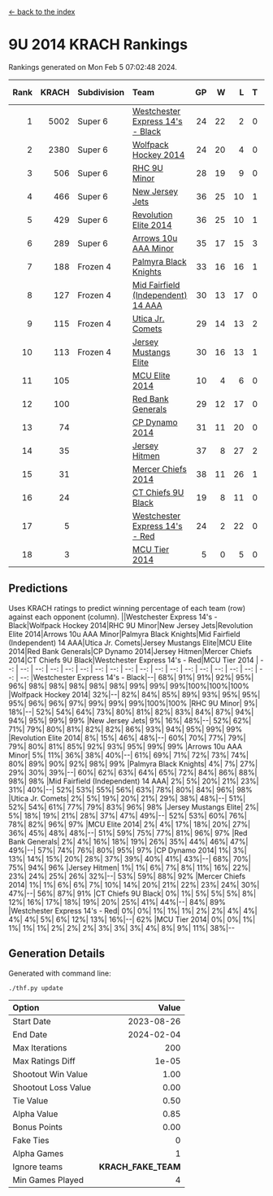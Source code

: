 [<- back to the index](readme.md)
# 9U 2014 KRACH Rankings
Rankings generated on Mon Feb  5 07:02:48 2024.

Rank|KRACH|Subdivision|Team|GP|W|L|T|OTW|OTL|SoS|Exp Wins|Win Diff
---:|---:|:---|:---|---:|---:|---:|---:|---:|---:|---:|---:|---:
1|5002|Super 6|[Westchester Express 14's - Black](https://gamesheetstats.com/seasons/3664/teams/140873/schedule)|24|22|2|0|2|0|566|22.8|-0.0
2|2380|Super 6|[Wolfpack Hockey 2014](https://gamesheetstats.com/seasons/3664/teams/140871/schedule)|24|20|4|0|0|1|954|20.8|-0.0
3|506|Super 6|[RHC 9U Minor](https://gamesheetstats.com/seasons/3664/teams/140876/schedule)|28|19|9|0|1|0|841|19.9|0.0
4|466|Super 6|[New Jersey Jets](https://gamesheetstats.com/seasons/3664/teams/140881/schedule)|36|25|10|1|3|0|542|26.4|0.0
5|429|Super 6|[Revolution Elite 2014](https://gamesheetstats.com/seasons/3664/teams/140880/schedule)|36|25|10|1|2|1|252|26.4|0.0
6|289|Super 6|[Arrows 10u AAA Minor](https://gamesheetstats.com/seasons/3664/teams/140872/schedule)|35|17|15|3|0|2|616|19.4|0.0
7|188|Frozen 4|[Palmyra Black Knights](https://gamesheetstats.com/seasons/3664/teams/140875/schedule)|33|16|16|1|1|1|612|17.4|0.0
8|127|Frozen 4|[Mid Fairfield (Independent) 14 AAA](https://gamesheetstats.com/seasons/3664/teams/140878/schedule)|30|13|17|0|1|0|668|13.9|0.0
9|115|Frozen 4|[Utica Jr. Comets](https://gamesheetstats.com/seasons/3664/teams/140884/schedule)|29|14|13|2|0|1|294|15.9|0.0
10|113|Frozen 4|[Jersey Mustangs Elite](https://gamesheetstats.com/seasons/3664/teams/140888/schedule)|30|16|13|1|1|3|159|17.4|0.0
11|105||[MCU Elite 2014](https://gamesheetstats.com/seasons/3664/teams/140874/schedule)|10|4|6|0|0|1|1853|4.9|0.0
12|100||[Red Bank Generals](https://gamesheetstats.com/seasons/3664/teams/140883/schedule)|29|12|17|0|1|1|493|12.9|0.0
13|74||[CP Dynamo 2014](https://gamesheetstats.com/seasons/3664/teams/140877/schedule)|31|11|20|0|0|1|618|11.9|0.0
14|35||[Jersey Hitmen](https://gamesheetstats.com/seasons/3664/teams/140879/schedule)|37|8|27|2|1|1|606|9.9|0.0
15|31||[Mercer Chiefs 2014](https://gamesheetstats.com/seasons/3664/teams/140885/schedule)|38|11|26|1|1|2|164|12.4|0.0
16|24||[CT Chiefs 9U Black](https://gamesheetstats.com/seasons/3664/teams/140886/schedule)|19|8|11|0|1|0|121|8.9|0.0
17|5||[Westchester Express 14's - Red](https://gamesheetstats.com/seasons/3664/teams/140887/schedule)|24|2|22|0|0|0|115|2.9|0.0
18|3||[MCU Tier 2014](https://gamesheetstats.com/seasons/3664/teams/140882/schedule)|5|0|5|0|0|0|166|0.9|0.0

## Predictions
Uses KRACH ratings to predict winning percentage of each team (row) against each opponent (column).
||Westchester Express 14's - Black|Wolfpack Hockey 2014|RHC 9U Minor|New Jersey Jets|Revolution Elite 2014|Arrows 10u AAA Minor|Palmyra Black Knights|Mid Fairfield (Independent) 14 AAA|Utica Jr. Comets|Jersey Mustangs Elite|MCU Elite 2014|Red Bank Generals|CP Dynamo 2014|Jersey Hitmen|Mercer Chiefs 2014|CT Chiefs 9U Black|Westchester Express 14's - Red|MCU Tier 2014
| --: | --: | --: | --: | --: | --: | --: | --: | --: | --: | --: | --: | --: | --: | --: | --: | --: | --: | --: 
|Westchester Express 14's - Black|--| 68%| 91%| 91%| 92%| 95%| 96%| 98%| 98%| 98%| 98%| 98%| 99%| 99%| 99%|100%|100%|100%
|Wolfpack Hockey 2014| 32%|--| 82%| 84%| 85%| 89%| 93%| 95%| 95%| 95%| 96%| 96%| 97%| 99%| 99%| 99%|100%|100%
|RHC 9U Minor|  9%| 18%|--| 52%| 54%| 64%| 73%| 80%| 81%| 82%| 83%| 84%| 87%| 94%| 94%| 95%| 99%| 99%
|New Jersey Jets|  9%| 16%| 48%|--| 52%| 62%| 71%| 79%| 80%| 81%| 82%| 82%| 86%| 93%| 94%| 95%| 99%| 99%
|Revolution Elite 2014|  8%| 15%| 46%| 48%|--| 60%| 70%| 77%| 79%| 79%| 80%| 81%| 85%| 92%| 93%| 95%| 99%| 99%
|Arrows 10u AAA Minor|  5%| 11%| 36%| 38%| 40%|--| 61%| 69%| 71%| 72%| 73%| 74%| 80%| 89%| 90%| 92%| 98%| 99%
|Palmyra Black Knights|  4%|  7%| 27%| 29%| 30%| 39%|--| 60%| 62%| 63%| 64%| 65%| 72%| 84%| 86%| 88%| 98%| 98%
|Mid Fairfield (Independent) 14 AAA|  2%|  5%| 20%| 21%| 23%| 31%| 40%|--| 52%| 53%| 55%| 56%| 63%| 78%| 80%| 84%| 96%| 98%
|Utica Jr. Comets|  2%|  5%| 19%| 20%| 21%| 29%| 38%| 48%|--| 51%| 52%| 54%| 61%| 77%| 79%| 83%| 96%| 98%
|Jersey Mustangs Elite|  2%|  5%| 18%| 19%| 21%| 28%| 37%| 47%| 49%|--| 52%| 53%| 60%| 76%| 78%| 82%| 96%| 97%
|MCU Elite 2014|  2%|  4%| 17%| 18%| 20%| 27%| 36%| 45%| 48%| 48%|--| 51%| 59%| 75%| 77%| 81%| 96%| 97%
|Red Bank Generals|  2%|  4%| 16%| 18%| 19%| 26%| 35%| 44%| 46%| 47%| 49%|--| 57%| 74%| 76%| 80%| 95%| 97%
|CP Dynamo 2014|  1%|  3%| 13%| 14%| 15%| 20%| 28%| 37%| 39%| 40%| 41%| 43%|--| 68%| 70%| 75%| 94%| 96%
|Jersey Hitmen|  1%|  1%|  6%|  7%|  8%| 11%| 16%| 22%| 23%| 24%| 25%| 26%| 32%|--| 53%| 59%| 88%| 92%
|Mercer Chiefs 2014|  1%|  1%|  6%|  6%|  7%| 10%| 14%| 20%| 21%| 22%| 23%| 24%| 30%| 47%|--| 56%| 87%| 91%
|CT Chiefs 9U Black|  0%|  1%|  5%|  5%|  5%|  8%| 12%| 16%| 17%| 18%| 19%| 20%| 25%| 41%| 44%|--| 84%| 89%
|Westchester Express 14's - Red|  0%|  0%|  1%|  1%|  1%|  2%|  2%|  4%|  4%|  4%|  4%|  5%|  6%| 12%| 13%| 16%|--| 62%
|MCU Tier 2014|  0%|  0%|  1%|  1%|  1%|  1%|  2%|  2%|  2%|  3%|  3%|  3%|  4%|  8%|  9%| 11%| 38%|--

## Generation Details

Generated with command line:
```
./thf.py update
```

| Option | Value |
| :----- | ----: |
| Start Date | 2023-08-26 |
| End Date | 2024-02-04 |
| Max Iterations | 200 |
| Max Ratings Diff | 1e-05 |
| Shootout Win Value | 1.00 |
| Shootout Loss Value | 0.00 |
| Tie Value | 0.50 |
| Alpha Value | 0.85 |
| Bonus Points | 0.00 |
| Fake Ties | 0 |
| Alpha Games | 1 |
| Ignore teams | __KRACH_FAKE_TEAM__ |
| Min Games Played | 4 |

